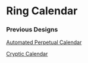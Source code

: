 # Ring Calendar

### Previous Designs

[Automated Perpetual Calendar](https://www.instructables.com/Automated-Perpetual-Calendar/)

[Cryptic Calendar](https://www.instructables.com/Cryptic-Auto-Calendar/)



